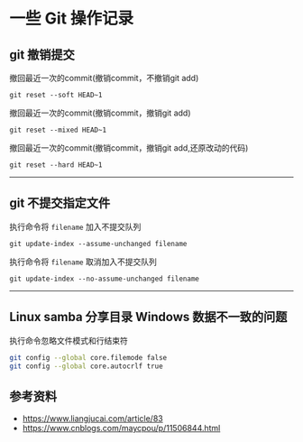 # 一些 Git 操作记录

[annotation]: <id> (fadb1d61-b9d0-49ae-bbce-57bb68b524d9)
[annotation]: <status> (public)
[annotation]: <create_time> (2021-02-25 17:24:02)
[annotation]: <category> (计算机技术)
[annotation]: <tags> (Git)
[annotation]: <comments> (false)
[annotation]: <url> (http://blog.ccyg.studio/article/fadb1d61-b9d0-49ae-bbce-57bb68b524d9)


## git 撤销提交

撤回最近一次的commit(撤销commit，不撤销git add)

    git reset --soft HEAD~1 

撤回最近一次的commit(撤销commit，撤销git add)

    git reset --mixed HEAD~1 

撤回最近一次的commit(撤销commit，撤销git add,还原改动的代码)

    git reset --hard HEAD~1 

---

## git 不提交指定文件

执行命令将 `filename` 加入不提交队列

    git update-index --assume-unchanged filename

执行命令将 `filename` 取消加入不提交队列

    git update-index --no-assume-unchanged filename

---

## Linux samba 分享目录 Windows 数据不一致的问题

执行命令忽略文件模式和行结束符

```sh
git config --global core.filemode false
git config --global core.autocrlf true
```

## 参考资料

- <https://www.liangjucai.com/article/83>
- <https://www.cnblogs.com/maycpou/p/11506844.html>